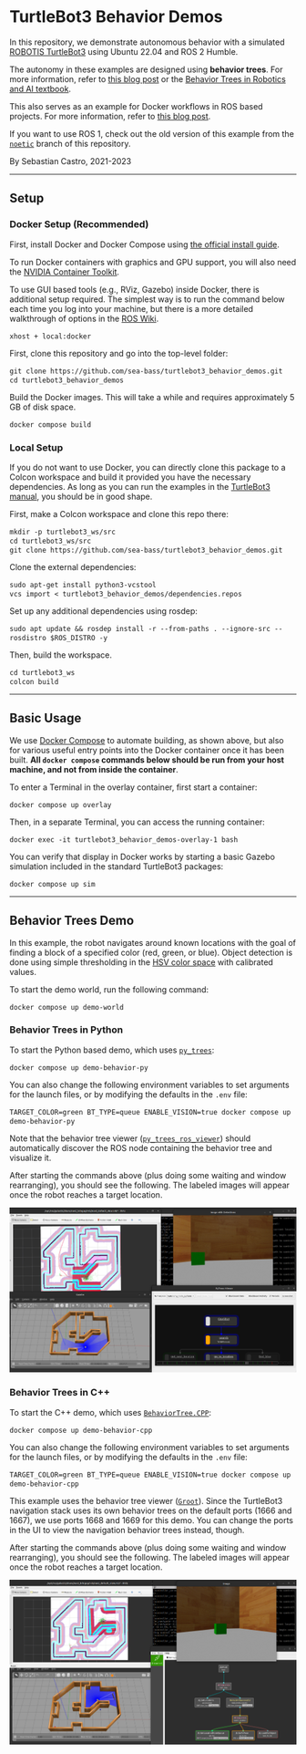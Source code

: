 # TurtleBot3 Behavior Demos
In this repository, we demonstrate autonomous behavior with a simulated [ROBOTIS TurtleBot3](https://emanual.robotis.com/docs/en/platform/turtlebot3/overview/#overview) using Ubuntu 22.04 and ROS 2 Humble.

The autonomy in these examples are designed using **behavior trees**. For more information, refer to [this blog post](https://roboticseabass.com/2021/05/08/introduction-to-behavior-trees/) or the [Behavior Trees in Robotics and AI textbook](https://arxiv.org/abs/1709.00084).

This also serves as an example for Docker workflows in ROS based projects. For more information, refer to [this blog post](https://roboticseabass.com/2021/04/21/docker-and-ros/).

If you want to use ROS 1, check out the old version of this example from the [`noetic`](https://github.com/sea-bass/turtlebot3_behavior_demos/tree/noetic) branch of this repository.

By Sebastian Castro, 2021-2023

---

## Setup

### Docker Setup (Recommended)
First, install Docker and Docker Compose using [the official install guide](https://docs.docker.com/engine/install/ubuntu/).

To run Docker containers with graphics and GPU support, you will also need the [NVIDIA Container Toolkit](https://github.com/NVIDIA/nvidia-docker).

To use GUI based tools (e.g., RViz, Gazebo) inside Docker, there is additional setup required. The simplest way is to run the command below each time you log into your machine, but there is a more detailed walkthrough of options in the [ROS Wiki](http://wiki.ros.org/docker/Tutorials/GUI).

```
xhost + local:docker
```

First, clone this repository and go into the top-level folder:

```
git clone https://github.com/sea-bass/turtlebot3_behavior_demos.git
cd turtlebot3_behavior_demos
```

Build the Docker images. This will take a while and requires approximately 5 GB of disk space.

```
docker compose build
```

### Local Setup

If you do not want to use Docker, you can directly clone this package to a Colcon workspace and build it provided you have the necessary dependencies. As long as you can run the examples in the [TurtleBot3 manual](https://emanual.robotis.com/docs/en/platform/turtlebot3/overview/#overview), you should be in good shape.

First, make a Colcon workspace and clone this repo there:

```
mkdir -p turtlebot3_ws/src
cd turtlebot3_ws/src
git clone https://github.com/sea-bass/turtlebot3_behavior_demos.git
```

Clone the external dependencies:

```
sudo apt-get install python3-vcstool
vcs import < turtlebot3_behavior_demos/dependencies.repos
```

Set up any additional dependencies using rosdep:

```
sudo apt update && rosdep install -r --from-paths . --ignore-src --rosdistro $ROS_DISTRO -y
```

Then, build the workspace.

```
cd turtlebot3_ws
colcon build
```

---

## Basic Usage

We use [Docker Compose](https://docs.docker.com/compose/) to automate building, as shown above, but also for various useful entry points into the Docker container once it has been built. **All `docker compose` commands below should be run from your host machine, and not from inside the container**.

To enter a Terminal in the overlay container, first start a container:

```
docker compose up overlay
```

Then, in a separate Terminal, you can access the running container:

```
docker exec -it turtlebot3_behavior_demos-overlay-1 bash
```

You can verify that display in Docker works by starting a basic Gazebo simulation included in the standard TurtleBot3 packages:

```
docker compose up sim
```

---

## Behavior Trees Demo

In this example, the robot navigates around known locations with the goal of finding a block of a specified color (red, green, or blue). Object detection is done using simple thresholding in the [HSV color space](https://en.wikipedia.org/wiki/HSL_and_HSV) with calibrated values.

To start the demo world, run the following command:

```
docker compose up demo-world
```

### Behavior Trees in Python

To start the Python based demo, which uses [`py_trees`](https://py-trees.readthedocs.io/en/devel/):

```
docker compose up demo-behavior-py
```

You can also change the following environment variables to set arguments for the launch files, or by modifying the defaults in the `.env` file:

```
TARGET_COLOR=green BT_TYPE=queue ENABLE_VISION=true docker compose up demo-behavior-py
```

Note that the behavior tree viewer ([`py_trees_ros_viewer`](https://github.com/splintered-reality/py_trees_ros_viewer)) should automatically discover the ROS node containing the behavior tree and visualize it.

After starting the commands above (plus doing some waiting and window rearranging), you should see the following. The labeled images will appear once the robot reaches a target location.

![Example demo screenshot](./media/demo_screenshot_python.png)

### Behavior Trees in C++

To start the C++ demo, which uses [`BehaviorTree.CPP`](https://www.behaviortree.dev/):

```
docker compose up demo-behavior-cpp
```

You can also change the following environment variables to set arguments for the launch files, or by modifying the defaults in the `.env` file:

```
TARGET_COLOR=green BT_TYPE=queue ENABLE_VISION=true docker compose up demo-behavior-cpp
```

This example uses the behavior tree viewer ([`Groot`](https://github.com/BehaviorTree/Groot)).
Since the TurtleBot3 navigation stack uses its own behavior trees on the default ports (1666 and 1667), we use ports 1668 and 1669 for this demo.
You can change the ports in the UI to view the navigation behavior trees instead, though.

After starting the commands above (plus doing some waiting and window rearranging), you should see the following. The labeled images will appear once the robot reaches a target location.

![Example demo screenshot](./media/demo_screenshot_cpp.png)
